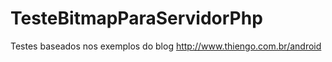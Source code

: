 # TesteBitmapParaServidorPhp

Testes baseados nos exemplos do blog http://www.thiengo.com.br/android
